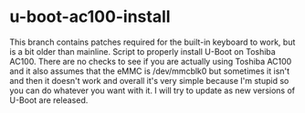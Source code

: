 # u-boot-ac100-install
This branch contains patches required for the built-in keyboard to work, but is a bit older than mainline.
Script to properly install U-Boot on Toshiba AC100.
There are no checks to see if you are actually using Toshiba AC100 and it also assumes that the eMMC is /dev/mmcblk0 but sometimes it isn't and then it doesn't work and overall it's very simple because I'm stupid so you can do whatever you want with it.
I will try to update as new versions of U-Boot are released.

